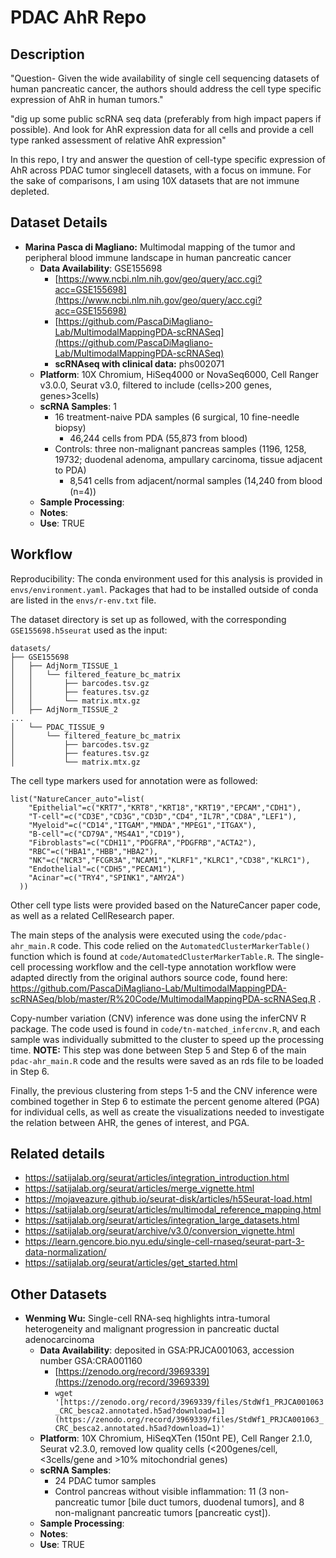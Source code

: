 # PDAC AhR Repo
## Description
"Question- Given the wide availability of single cell sequencing 
datasets of human pancreatic cancer, the authors should address the 
cell type specific expression of AhR in human tumors."

"dig up some public scRNA seq data (preferably from high impact papers 
if possible). And look for AhR expression data for all cells and provide 
a cell type ranked assessment of relative AhR expression"

In this repo, I try and answer the question of cell-type specific expression of
AhR across PDAC tumor singlecell datasets, with a focus on immune. For the sake
of comparisons, I am using 10X datasets that are not immune depleted.

## Dataset Details
* **Marina Pasca di Magliano:** Multimodal mapping of the tumor and peripheral blood immune landscape in human pancreatic cancer
  * **Data Availability**: GSE155698
    * [https://www.ncbi.nlm.nih.gov/geo/query/acc.cgi?acc=GSE155698](https://www.ncbi.nlm.nih.gov/geo/query/acc.cgi?acc=GSE155698)
    * [https://github.com/PascaDiMagliano-Lab/MultimodalMappingPDA-scRNASeq](https://github.com/PascaDiMagliano-Lab/MultimodalMappingPDA-scRNASeq)
    * **scRNAseq with clinical data:** phs002071
  * **Platform**: 10X Chromium, HiSeq4000 or NovaSeq6000, Cell Ranger v3.0.0, Seurat v3.0, filtered to include (cells>200 genes, genes>3cells)
  * **scRNA Samples**: 1
    * 16 treatment-naive PDA samples (6 surgical, 10 fine-needle biopsy)
      * 46,244 cells from PDA (55,873 from blood)
    * Controls: three non-malignant pancreas samples (1196, 1258, 19732; duodenal adenoma, ampullary carcinoma, tissue adjacent to PDA)
      * 8,541 cells from adjacent/normal samples (14,240 from blood (n=4))
  * **Sample Processing**: 
  * **Notes**: 
  * **Use**: TRUE

## Workflow
Reproducibility: The conda environment used for this analysis is provided in `envs/environment.yaml`. Packages that had to be installed outside of conda are listed in the `envs/r-env.txt` file.

The dataset directory is set up as followed, with the corresponding `GSE155698.h5seurat` used as the input:
```
datasets/
├── GSE155698
│   ├── AdjNorm_TISSUE_1
│   │   └── filtered_feature_bc_matrix
│   │       ├── barcodes.tsv.gz
│   │       ├── features.tsv.gz
│   │       └── matrix.mtx.gz
│   ├── AdjNorm_TISSUE_2
...
│   └── PDAC_TISSUE_9
│       └── filtered_feature_bc_matrix
│           ├── barcodes.tsv.gz
│           ├── features.tsv.gz
│           └── matrix.mtx.gz
```

The cell type markers used for annotation were as followed:
```
list("NatureCancer_auto"=list(
    "Epithelial"=c("KRT7","KRT8","KRT18","KRT19","EPCAM","CDH1"),
    "T-cell"=c("CD3E","CD3G","CD3D","CD4","IL7R","CD8A","LEF1"),
    "Myeloid"=c("CD14","ITGAM","MNDA","MPEG1","ITGAX"),
    "B-cell"=c("CD79A","MS4A1","CD19"),
    "Fibroblasts"=c("CDH11","PDGFRA","PDGFRB","ACTA2"),
    "RBC"=c("HBA1","HBB","HBA2"),
    "NK"=c("NCR3","FCGR3A","NCAM1","KLRF1","KLRC1","CD38","KLRC1"),
    "Endothelial"=c("CDH5","PECAM1"),
    "Acinar"=c("TRY4","SPINK1","AMY2A")
  ))
```
Other cell type lists were provided based on the NatureCancer paper code, as well as a related CellResearch paper.

The main steps of the analysis were executed using the `code/pdac-ahr_main.R` code. This code relied on the `AutomatedClusterMarkerTable()` function which is found at `code/AutomatedClusterMarkerTable.R`. The single-cell processing workflow and the cell-type annotation workflow were adapted directly from the original authors source code, found here: https://github.com/PascaDiMagliano-Lab/MultimodalMappingPDA-scRNASeq/blob/master/R%20Code/MultimodalMappingPDA-scRNASeq.R . 

Copy-number variation (CNV) inference was done using the inferCNV R package. The code used is found in `code/tn-matched_infercnv.R`, and each sample was individually submitted to the cluster to speed up the processing time. **NOTE:** This step was done between Step 5 and Step 6 of the main `pdac-ahr_main.R` code and the results were saved as an rds file to be loaded in Step 6.

Finally, the previous clustering from steps 1-5 and the CNV inference were combined together in Step 6 to estimate the percent genome altered (PGA) for individual cells, as well as create the visualizations needed to investigate the relation between AHR, the genes of interest, and PGA.


 
## Related details
  * https://satijalab.org/seurat/articles/integration_introduction.html
  * https://satijalab.org/seurat/articles/merge_vignette.html
  * https://mojaveazure.github.io/seurat-disk/articles/h5Seurat-load.html
  * https://satijalab.org/seurat/articles/multimodal_reference_mapping.html
  * https://satijalab.org/seurat/articles/integration_large_datasets.html
  * https://satijalab.org/seurat/archive/v3.0/conversion_vignette.html
  * https://learn.gencore.bio.nyu.edu/single-cell-rnaseq/seurat-part-3-data-normalization/
  * https://satijalab.org/seurat/articles/get_started.html

## Other Datasets
* **Wenming Wu:** Single-cell RNA-seq highlights intra-tumoral heterogeneity and malignant progression in pancreatic ductal adenocarcinoma
  * **Data Availability**:  deposited in GSA:PRJCA001063, accession number GSA:CRA001160
    * [https://zenodo.org/record/3969339](https://zenodo.org/record/3969339)
    * `wget '[https://zenodo.org/record/3969339/files/StdWf1_PRJCA001063_CRC_besca2.annotated.h5ad?download=1](https://zenodo.org/record/3969339/files/StdWf1_PRJCA001063_CRC_besca2.annotated.h5ad?download=1)'`
  * **Platform**: 10X Chromium, HiSeqXTen (150nt PE), Cell Ranger 2.1.0, Seurat v2.3.0, removed low quality cells (<200genes/cell, <3cells/gene and  >10% mitochondrial genes)
  * **scRNA Samples**: 
    * 24 PDAC tumor samples
    * Control pancreas without visible inflammation: 11 (3 non-pancreatic tumor [bile duct tumors, duodenal tumors], and 8 non-malignant pancreatic tumors [pancreatic cyst]).
  * **Sample Processing**: 
  * **Notes**: 
  * **Use**: TRUE
